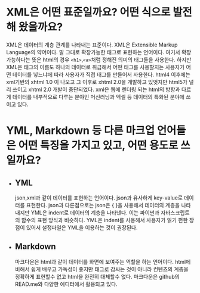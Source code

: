 # XML은 어떤 표준일까요? 어떤 식으로 발전해 왔을까요?
  XML은 데이터의 계층 관계를 나타내는 표준이다.
  XML은 Extensible Markup Language의 약어이다. 말 그대로 확장가능한 태그로 표현하는 언어이다.
  여기서 확장 가능하다는 뜻은 html의 경우 `<h1>`,`<a>`처럼 정해진 의미의 태그들을 사용한다. 
  하지만 XML은 태그의 이름도 하나의 데이터로 취급해서 어떤 태그를 사용할지는 사용자가 어떤 데이터를 넣느냐에 따라 사용자가 직접 태그를 만들어서 사용한다.
  html4 이후에는 xml기반의 xhtml 1.0 이 나오고 그 이후로 xhtml 2.0을 개발하고 있엇지만 html5가 널리 쓰이고 xhtml 2.0 개발이 중단되었다.
  xml은 웹에 렌더링 되는 html의 방향과 다르게 데이터를 내부적으로 다루는 분야인 머신러닝과 엑셀 등 데이터의 특화된 분야에 쓰이고 있다.

# YML, Markdown 등 다른 마크업 언어들은 어떤 특징을 가지고 있고, 어떤 용도로 쓰일까요?
- ## YML
  json,xml과 같이 데이터를 표현하는 언어이다. json과 유사하게 key-value로 데이터를 표현한다. json과 다른점으로는 json은 { }을 사용해서 데이터의 계층을 나타내지만
  YML은 indent로 데이터의 계층을 나타낸다. 이는 파이썬과 자바스크립트의 함수의 표현 방식과 비슷하다. YML은 indent를 사용해서 사용자가 읽기 편한 장점이 있어서 설정파일은 YML을 이용하는 것이 권장된다.
- ## Markdown 
  마크다운은 html과 같이 데이터를 화면에 보여주는 역할을 하는 언어이다. html에 비해서 쉽게 배우고 가독성이 좋지만 태그로 감싸는 것이 아니라 컨텐츠의 계층을 정확하게 표현할수 없고 html을 완전히 대체할수 없다.
  마크다운은 github의 READ.me와 다양한 에디터에서 활용되고 있다.
